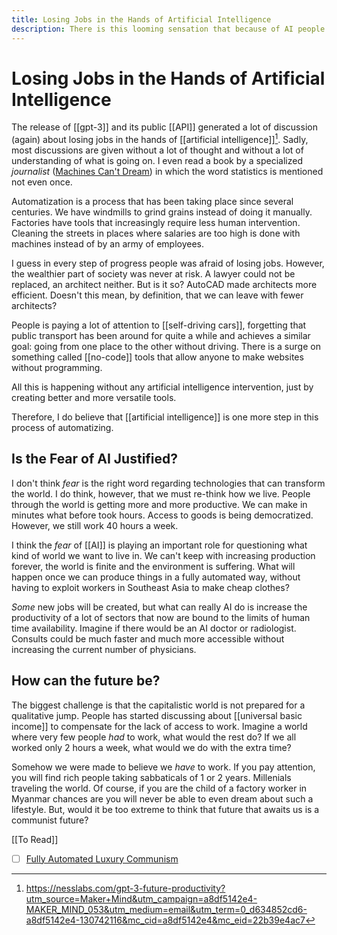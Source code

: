 ```yaml
---
title: Losing Jobs in the Hands of Artificial Intelligence
description: There is this looming sensation that because of AI people will have a dark future. How can the future really look like?
---
```

# Losing Jobs in the Hands of Artificial Intelligence
The release of [[gpt-3]] and its public [[API]] generated a lot of discussion (again) about losing jobs in the hands of [[artificial intelligence]][^1]. Sadly, most discussions are given without a lot of thought and without a lot of understanding of what is going on. I even read a book by a specialized *journalist* ([Machines Can't Dream](https://inteligencia.com.ar/)) in which the word statistics is mentioned not even once. 

Automatization is a process that has been taking place since several centuries. We have windmills to grind grains instead of doing it manually. Factories have tools that increasingly require less human intervention. Cleaning the streets in places where salaries are too high is done with machines instead of by an army of employees. 

I guess in every step of progress people was afraid of losing jobs. However, the wealthier part of society was never at risk. A lawyer could not be replaced, an architect neither. But is it so? AutoCAD made architects more efficient. Doesn't this mean, by definition, that we can leave with fewer architects? 

People is paying a lot of attention to [[self-driving cars]], forgetting that public transport has been around for quite a while and achieves a similar goal: going from one place to the other without driving. There is a surge on something called [[no-code]] tools that allow anyone to make websites without programming. 

All this is happening without any artificial intelligence intervention, just by creating better and more versatile tools. 

Therefore, I do believe that [[artificial intelligence]] is one more step in this process of automatizing. 

## Is the Fear of AI Justified?
I don't think *fear* is the right word regarding technologies that can transform the world. I do think, however, that we must re-think how we live. People through the world is getting more and more productive. We can make in minutes what before took hours. Access to goods is being democratized. However, we still work 40 hours a week. 

I think the *fear* of [[AI]] is playing an important role for questioning what kind of world we want to live in. We can't keep with increasing production forever, the world is finite and the environment is suffering. What will happen once we can produce things in a fully automated way, without having to exploit workers in Southeast Asia to make cheap clothes? 

*Some* new jobs will be created, but what can really AI do is increase the productivity of a lot of sectors that now are bound to the limits of human time availability. Imagine if there would be an AI doctor or radiologist. Consults could be much faster and much more accessible without increasing the current number of physicians. 

## How can the future be?
The biggest challenge is that the capitalistic world is not prepared for a qualitative jump. People has started discussing about [[universal basic income]] to compensate for the lack of access to work. Imagine a world where very few people *had* to work, what would the rest do? If we all worked only 2 hours a week, what would we do with the extra time? 

Somehow we were made to believe we *have* to work. If you pay attention, you will find rich people taking sabbaticals of 1 or 2 years. Millenials traveling the world. Of course, if you are the child of a factory worker in Myanmar chances are you will never be able to even dream about such a lifestyle. But, would it be too extreme to think that future that awaits us is a communist future? 


[[To Read]]
- [ ] [Fully Automated Luxury Communism](https://books.google.nl/books/about/Fully_Automated_Luxury_Communism.html?id=S-k4DwAAQBAJ&source=kp_cover&redir_esc=y)

[^1]: https://nesslabs.com/gpt-3-future-productivity?utm_source=Maker+Mind&utm_campaign=a8df5142e4-MAKER_MIND_053&utm_medium=email&utm_term=0_d634852cd6-a8df5142e4-130742116&mc_cid=a8df5142e4&mc_eid=22b39e4ac7